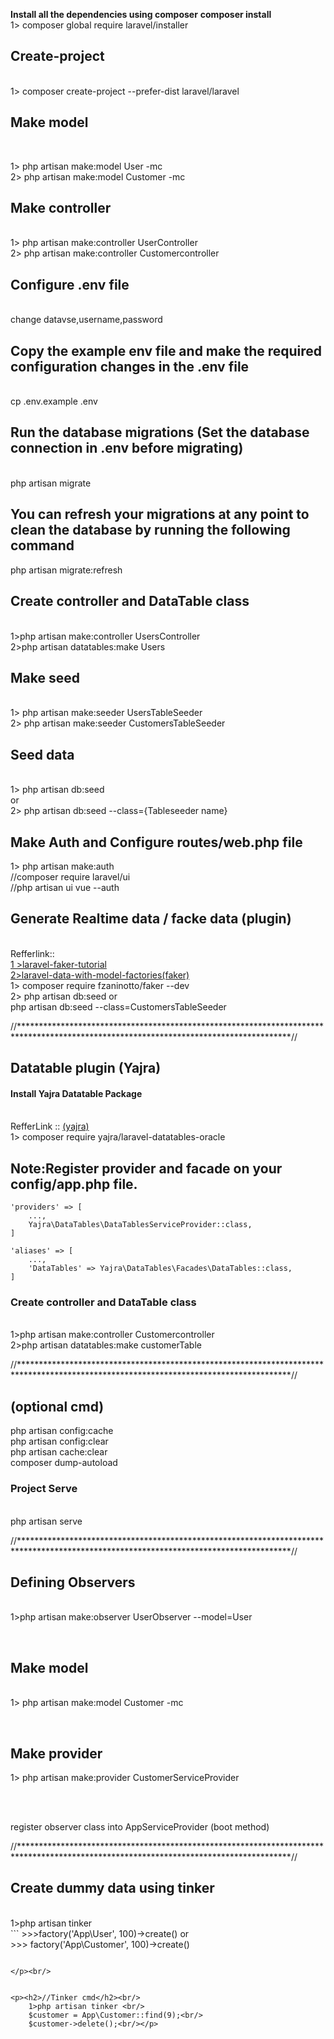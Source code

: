 
<p><strong>Install all the dependencies using composer</strong>
    <b>composer install</b><br/>
    1> composer global require laravel/installer</p>

<p><h2>Create-project</h2><br/>
	1> composer create-project --prefer-dist laravel/laravel <project_name></p> 

<p><h2>Make model</h2><br/></p>
    1> php artisan make:model User -mc<br/>
    2> php artisan make:model Customer -mc<br/></p>

<p><h2>Make controller</h2><br/>
	1> php artisan make:controller UserController<br/>
    2> php artisan make:controller Customercontroller<br/></p>

<p><h2>Configure .env file </h2><br/>
    change datavse,username,password<br/></p>

<p><h2>Copy the example env file and make the required configuration changes in the .env file</h2><br/>
    cp .env.example .env<br/></p>

<p><h2>Run the database migrations (Set the database connection in .env before migrating)</h2><br/>
    php artisan migrate<br/></p>

<p><h2>You can refresh your migrations at any point to clean the database by running the following command</h2>
    php artisan migrate:refresh<br/></p>

<p><h2>Create controller and DataTable class</h2><br/>
    1>php artisan make:controller UsersController<br/>
    2>php artisan datatables:make Users<br/></p>
    
<p><h2>Make seed</h2><br/>
    1> php artisan make:seeder UsersTableSeeder<br/>
    2> php artisan make:seeder CustomersTableSeeder<br/></p>

<p><h2>Seed data </h2><br/>
    1> php artisan db:seed <br/>
                or<br/>
    2> php artisan db:seed --class={Tableseeder name}<br/></p>

<p><h2>Make Auth and Configure routes/web.php file </h2>
    1> php artisan make:auth<br/>
    //composer require laravel/ui<br/>
    //php artisan ui vue --auth<br/></p>


<p><h2>Generate Realtime data / facke data (plugin)</h2><br/>
    Refferlink::</br> 
                <a href="https://kode-blog.io/laravel-5-faker-tutorial">1 >laravel-faker-tutorial</a> <br/>
                <a href="https://scotch.io/tutorials/generate-dummy-laravel-data-with-model-factories">2>laravel-data-with-model-factories(faker)</a><br/>
	1> composer require fzaninotto/faker --dev</br>
	2> php artisan db:seed	or <br/>
       php artisan db:seed --class=CustomersTableSeeder<br/></p>

//**************************************************************************************************************************************//

<p><h2>Datatable plugin (Yajra)</h2>

<h4>Install Yajra Datatable Package</h4><br/>
    RefferLink :: <a href="https://www.itsolutionstuff.com/post/laravel-58-datatables-tutorialexample.html ">(yajra)</a><br/>
	1> composer require yajra/laravel-datatables-oracle<br/>

<h2>Note:Register provider and facade on your config/app.php file.</h2>

    'providers' => [
        ...,
        Yajra\DataTables\DataTablesServiceProvider::class,
    ]

    'aliases' => [
        ...,
        'DataTables' => Yajra\DataTables\Facades\DataTables::class,
    ]

<h3>Create controller and DataTable class</h3><br/>
    1>php artisan make:controller Customercontroller<br/>
    2>php artisan datatables:make customerTable<br/></p>


//**************************************************************************************************************************************//
<p><h2>(optional cmd)</h2>
    php artisan config:cache<br/>
    php artisan config:clear<br/>
    php artisan cache:clear<br/>
    composer dump-autoload<br/>

<h3>Project Serve</h3> <br/>
    php artisan serve<br/>

//**************************************************************************************************************************************//

<p><h2>Defining Observers</h2><br/>
    1>php artisan make:observer UserObserver --model=User</p><br/>

<p><h2>Make model</h2><br/>
    1> php artisan make:model Customer -mc</p><br/>

<p><h2>Make provider</h2>
    1> php artisan make:provider CustomerServiceProvider</p><br/><br/>

        
register observer class into AppServiceProvider (boot method)<br/>


//**************************************************************************************************************************************//
<p><h2>Create dummy data using tinker</h2><br/>
    1>php artisan tinker<br/>
```
    >>>factory('App\User', 100)->create() 
             or<br/>
    >>> factory('App\Customer', 100)->create()
    
```
        
</p><br/>


<p><h2>//Tinker cmd</h2><br/>
    1>php artisan tinker <br/>
    $customer = App\Customer::find(9);<br/>
    $customer->delete();<br/></p>
